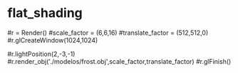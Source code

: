 # flat_shading

#r = Render()
#scale_factor = (6,6,16)
#translate_factor = (512,512,0)
#r.glCreateWindow(1024,1024)

#r.lightPosition(2,-3,-1)
#r.render_obj('./modelos/frost.obj',scale_factor,translate_factor)
#r.glFinish()
